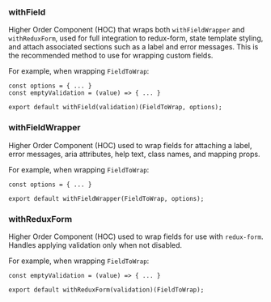 ### withField
Higher Order Component (HOC) that wraps both `withFieldWrapper` and `withReduxForm`, used for full integration to redux-form, state template styling, and attach associated sections such as a label and error messages. This is the recommended method to use for wrapping custom fields.

For example, when wrapping `FieldToWrap`:

```tsx
const options = { ... }
const emptyValidation = (value) => { ... }

export default withField(validation)(FieldToWrap, options);
```

### withFieldWrapper
Higher Order Component (HOC) used to wrap fields for attaching a label, error messages, aria attributes, help text, class names, and mapping props. 

For example, when wrapping `FieldToWrap`:

```tsx
const options = { ... }

export default withFieldWrapper(FieldToWrap, options);
```

### withReduxForm
Higher Order Component (HOC) used to wrap fields for use with `redux-form`. Handles applying validation only when not disabled. 

For example, when wrapping `FieldToWrap`:

```tsx
const emptyValidation = (value) => { ... }

export default withReduxForm(validation)(FieldToWrap);
```
